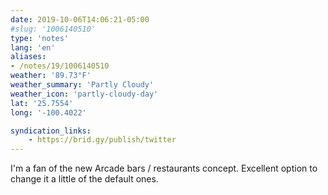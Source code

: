 ```yaml
---
date: 2019-10-06T14:06:21-05:00
#slug: '1006140510'
type: 'notes'
lang: 'en'
aliases:
- /notes/19/1006140510
weather: '89.73°F'
weather_summary: 'Partly Cloudy'
weather_icon: 'partly-cloudy-day'
lat: '25.7554'
long: '-100.4022'

syndication_links:
    - https://brid.gy/publish/twitter
---
```

I'm a fan of the new Arcade bars / restaurants concept.
Excellent option to change it a little of the default ones.
